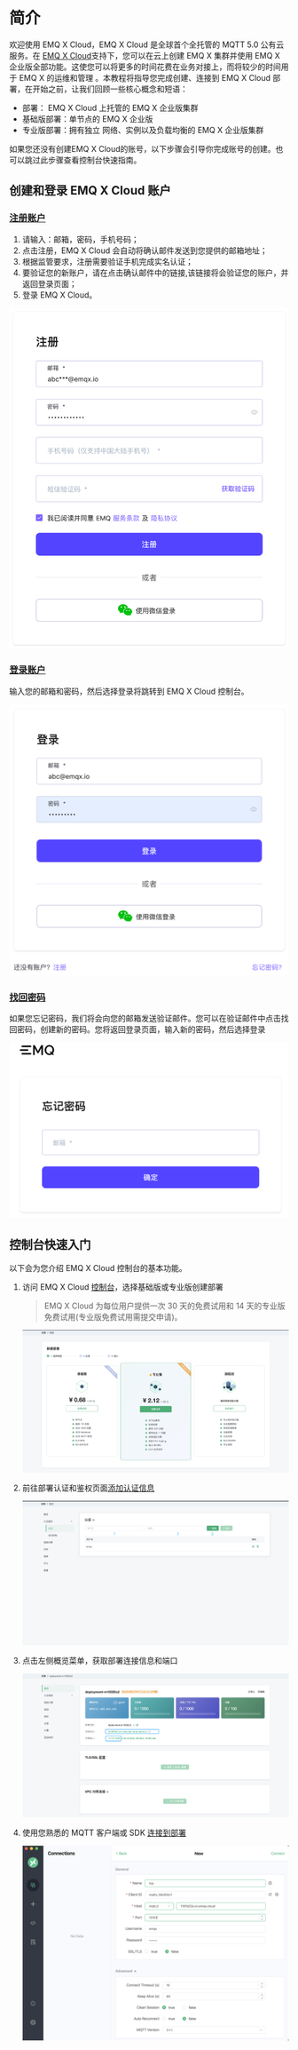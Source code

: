 # 简介

欢迎使用 EMQ X Cloud，EMQ X Cloud 是全球首个全托管的 MQTT 5.0 公有云服务。在 [EMQ X Cloud](https://www.emqx.com/zh/cloud)支持下，您可以在云上创建 EMQ X 集群并使用 EMQ X 企业版全部功能。这使您可以将更多的时间花费在业务对接上，而将较少的时间用于 EMQ X 的运维和管理 。本教程将指导您完成创建、连接到 EMQ X Cloud 部署，在开始之前，让我们回顾一些核心概念和短语：

* 部署： EMQ X Cloud 上托管的 EMQ X 企业版集群
* 基础版部署：单节点的 EMQ X 企业版
* 专业版部署：拥有独立 网络、实例以及负载均衡的 EMQ X 企业版集群


如果您还没有创建EMQ X Cloud的账号，以下步骤会引导你完成账号的创建。也可以跳过此步骤查看控制台快速指南。

## 创建和登录 EMQ X Cloud 账户

### [注册账户](https://www.emqx.com/zh/signup?continue=https://www.emqx.com/cn/cloud)

1. 请输入：邮箱，密码，手机号码；
2. 点击注册，EMQ X Cloud 会自动将确认邮件发送到您提供的邮箱地址；
3. 根据监管要求，注册需要验证手机完成实名认证；
4. 要验证您的新账户，请在点击确认邮件中的链接,该链接将会验证您的账户，并返回登录页面；
5. 登录 EMQ X Cloud。

![login](./_assets/signup.png)



### [登录账户](https://www.emqx.com/zh/signin?continue=https://www.emqx.com/cn/cloud)

输入您的邮箱和密码，然后选择登录将跳转到 EMQ X Cloud 控制台。

![login](./_assets/login.png)



### [找回密码](https://www.emqx.com/zh/forgot-password?continue=https://www.emqx.com/cn/cloud)

如果您忘记密码，我们将会向您的邮箱发送验证邮件。您可以在验证邮件中点击找回密码，创建新的密码。您将返回登录页面，输入新的密码，然后选择登录

![login](./_assets/forgot.png)


## 控制台快速入门


以下会为您介绍 EMQ X Cloud 控制台的基本功能。


1. 访问 EMQ X Cloud [控制台](https://cloud.emqx.com/console/)，选择基础版或专业版创建部署
   > EMQ X Cloud 为每位用户提供一次 30 天的免费试用和 14 天的专业版免费试用(专业版免费试用需提交申请)。
   
   ![add_users](./_assets/create_free_trial.png)

2. 前往部署认证和鉴权页面[添加认证信息](../deployments/auth.md)

   ![add_users](./_assets/add_users.png)

3. 点击左侧概览菜单，获取部署连接信息和端口

   ![add_users](./_assets/overview.png)

4. 使用您熟悉的 MQTT 客户端或 SDK [连接到部署](../connect_to_deployments/overview.md)

   ![add_users](./_assets/mqttx_mqtt.png)



